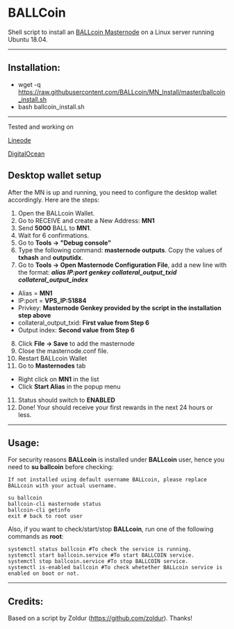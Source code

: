 # BALLCoin
Shell script to install an [BALLcoin Masternode](http://www.ball-coin.com/) on a Linux server running Ubuntu 18.04.

***
## Installation:  

* wget -q https://raw.githubusercontent.com/BALLcoin/MN_Install/master/ballcoin_install.sh
* bash ballcoin_install.sh

***

Tested and working on

[Lineode](https://www.linode.com/?r=f37c31cc9eb2233aafdf4c9b7e36c91b6315f5ee)

[DigitalOcean](https://m.do.co/c/f414b0f1870e)


## Desktop wallet setup  

After the MN is up and running, you need to configure the desktop wallet accordingly. Here are the steps:  
1. Open the BALLcoin Wallet.  
2. Go to RECEIVE and create a New Address: **MN1**  
3. Send **5000** BALL to **MN1**.  
4. Wait for 6 confirmations.
5. Go to **Tools -> "Debug console"**  
6. Type the following command: **masternode outputs**. Copy the values of **txhash** and **outputidx**.  
7. Go to **Tools -> Open Masternode Configuration File**, add a new line with the format: ***alias IP:port genkey collateral_output_txid collateral_output_index***
* Alias = **MN1**  
* IP:port = **VPS_IP:51884**  
* Privkey: **Masternode Genkey provided by the script in the installation step above**  
* collateral_output_txid: **First value from Step 6**  
* Output index:  **Second value from Step 6**  
8. Click **File -> Save** to add the masternode
9. Close the masternode.conf file.
9. Restart BALLcoin Wallet
10. Go to **Masternodes** tab
* Right click on **MN1** in the list
* Click **Start Alias** in the popup menu
11. Status should switch to **ENABLED**
12. Done! Your should receive your first rewards in the next 24 hours or less.

***

## Usage:  

For security reasons **BALLcoin** is installed under **BALLcoin** user, hence you need to **su ballcoin** before checking:    

```
If not installed using default username BALLcoin, please replace BALLcoin with your actual username.   

su ballcoin  
ballcoin-cli masternode status  
ballcoin-cli getinfo  
exit # back to root user  
```  

Also, if you want to check/start/stop **BALLcoin**, run one of the following commands as **root**:

```
systemctl status ballcoin #To check the service is running.  
systemctl start ballcoin.service #To start BALLCOIN service.  
systemctl stop ballcoin.service #To stop BALLCOIN service.  
systemctl is-enabled ballcoin #To check whetether BALLcoin service is enabled on boot or not.  
```  

***

## Credits:

Based on a script by Zoldur (https://github.com/zoldur). Thanks!
